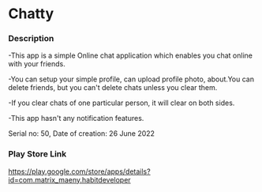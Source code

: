 # Chatty

### Description

 -This app is a simple Online chat application which enables you chat online with your friends.

 -You can setup your simple profile, can upload profile photo, about.You can delete friends, but you can't delete chats unless you clear them.

 -If you clear chats of one particular person, it will clear on both sides.

 -This app hasn't any notification features.

 Serial no: 50, Date of creation: 26 June 2022
 
 ### Play Store Link
 
 https://play.google.com/store/apps/details?id=com.matrix_maeny.habitdeveloper

              
